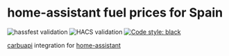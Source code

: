 # home-assistant fuel prices for Spain

![hassfest validation](https://github.com/ldotlopez/ha-spainfuelprices/workflows/Validate%20with%20hassfest/badge.svg)
![HACS validation](https://github.com/ldotlopez/ha-spainfuelprices/workflows/Validate%20with%20HACS/badge.svg)
[![Code style: black](https://img.shields.io/badge/code%20style-black-000000.svg)](https://github.com/ambv/black)

[carbuapi](https://github.com/ldotlopez/carbuapi) integration for [home-assistant](home-assistant.io/)
